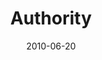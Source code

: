 ---
layout: message
category: message
series: "House Work"
title: "Authority"
date: 2010-06-20
message_id: 625
---